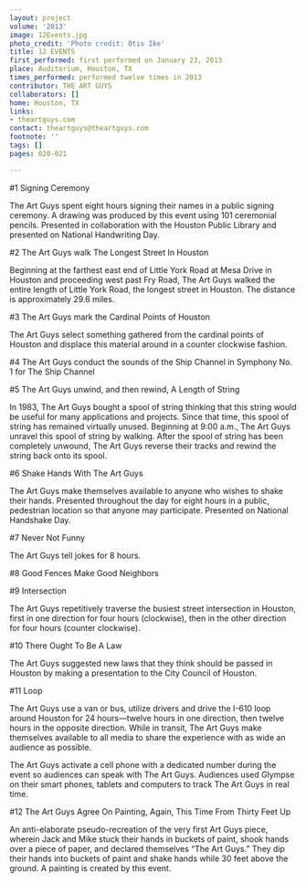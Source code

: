 ```yaml
---
layout: project
volume: '2013'
image: 12Events.jpg
photo_credit: 'Photo credit: Otis Ike'
title: 12 EVENTS
first_performed: first performed on January 23, 2013
place: Auditorium, Houston, TX
times_performed: performed twelve times in 2013
contributor: THE ART GUYS
collaborators: []
home: Houston, TX
links:
- theartguys.com
contact: theartguys@theartguys.com
footnote: ''
tags: []
pages: 020-021

---
```


#1 Signing Ceremony

The Art Guys spent eight hours signing their names in a public signing ceremony. A drawing was produced by this event using 101 ceremonial pencils. Presented in collaboration with the Houston Public Library and presented on National Handwriting Day.

#2 The Art Guys walk The Longest Street In Houston

Beginning at the farthest east end of Little York Road at Mesa Drive in Houston and proceeding west past Fry Road, The Art Guys walked the entire length of Little York Road, the longest street in Houston. The distance is approximately 29.6 miles.

#3 The Art Guys mark the Cardinal Points of Houston

The Art Guys select something gathered from the cardinal points of Houston and displace this material around in a counter clockwise fashion.

#4 The Art Guys conduct the sounds of the Ship Channel in Symphony No. 1 for The Ship Channel

#5 The Art Guys unwind, and then rewind, A Length of String

In 1983, The Art Guys bought a spool of string thinking that this string would be useful for many applications and projects. Since that time, this spool of string has remained virtually unused. Beginning at 9:00 a.m., The Art Guys unravel this spool of string by walking. After the spool of string has been completely unwound, The Art Guys reverse their tracks and rewind the string back onto its spool.

#6 Shake Hands With The Art Guys

The Art Guys make themselves available to anyone who wishes to shake their hands. Presented throughout the day for eight hours in a public, pedestrian location so that anyone may participate. Presented on National Handshake Day.

#7 Never Not Funny

The Art Guys tell jokes for 8 hours.

#8 Good Fences Make Good Neighbors

#9 Intersection

The Art Guys repetitively traverse the busiest street intersection in Houston, first in one direction for four hours (clockwise), then in the other direction for four hours (counter clockwise).

#10 There Ought To Be A Law

The Art Guys suggested new laws that they think should be passed in Houston by making a presentation to the City Council of Houston.

#11 Loop

The Art Guys use a van or bus, utilize drivers and drive the I-610 loop around Houston for 24 hours—twelve hours in one direction, then twelve hours in the opposite direction. While in transit, The Art Guys make themselves available to all media to share the experience with as wide an audience as possible.

The Art Guys activate a cell phone with a dedicated number during the event so audiences can speak with The Art Guys. Audiences used Glympse on their smart phones, tablets and computers to track The Art Guys in real time.

#12 The Art Guys Agree On Painting, Again, This Time From Thirty Feet Up

An anti-elaborate pseudo-recreation of the very first Art Guys piece, wherein Jack and Mike stuck their hands in buckets of paint, shook hands over a piece of paper, and declared themselves “The Art Guys.” They dip their hands into buckets of paint and shake hands while 30 feet above the ground. A painting is created by this event.
